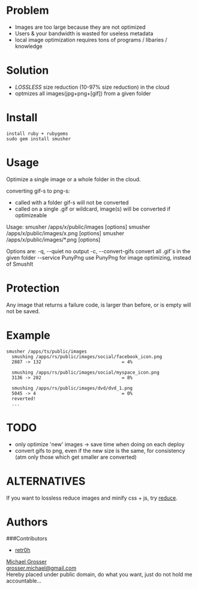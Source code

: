 Problem
=======
 - Images are too large because they are not optimized
 - Users & your bandwidth is wasted for useless metadata
 - local image optimization requires tons of programs / libaries / knowledge

Solution
========
 - *LOSSLESS* size reduction (10-97% size reduction) in the cloud
 - optmizes all images(jpg+png+[gif]) from a given folder

Install
=======
    install ruby + rubygems
    sudo gem install smusher

Usage
=====
Optimize a single image or a whole folder in the cloud.

converting gif-s to png-s:

 - called with a folder gif-s will not be converted
 - called on a single .gif or wildcard, image(s) will be converted if optimizeable

Usage:
    smusher /apps/x/public/images [options]
    smusher /apps/x/public/images/x.png [options]
    smusher /apps/x/public/images/*.png [options]

Options are:
    -q, --quiet                      no output
    -c, --convert-gifs               convert all .gif`s in the given folder
    --service PunyPng                use PunyPng for image optimizing, instead of SmushIt


Protection
==========
Any image that returns a failure code, is larger than before,
or is empty will not be saved.

Example
======
    smusher /apps/ts/public/images
      smushing /apps/rs/public/images/social/facebook_icon.png
      2887 -> 132                              = 4%

      smushing /apps/rs/public/images/social/myspace_icon.png
      3136 -> 282                              = 8%

      smushing /apps/rs/public/images/dvd/dvd_1.png
      5045 -> 4                                = 0%
      reverted!
      ...

TODO
====
 - only optimize 'new' images -> save time when doing on each deploy
 - convert gifs to png, even if the new size is the same, for consistency (atm only those which get smaller are converted)

ALTERNATIVES
============
If you want to lossless reduce images and minify css + js, try [reduce](http://github.com/grosser/reduce).

Authors
======
###Contributors
 - [retr0h](http://geminstallthat.wordpress.com/)

[Michael Grosser](http://pragmatig.wordpress.com)  
grosser.michael@gmail.com  
Hereby placed under public domain, do what you want, just do not hold me accountable...
